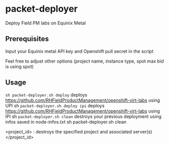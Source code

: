 # packet-deployer

Deploy Field PM labs on Equinix Metal

## Prerequisites

Input your Equinix metal API key and Openshift pull secret in the script

Feel free to adjust other options (project name, instance type, spot max bid is using spot)

## Usage

`sh packet-deployer.sh deploy` deploys <https://github.com/RHFieldProductManagement/openshift-virt-labs> using UPI sh `packet-deployer.sh deploy ipi` deploys <https://github.com/RHFieldProductManagement/openshift-virt-labs> using IPI sh `packet-deployer.sh clean` destroys your previous deployment using infos saved in node-infos.txt sh packet-deployer.sh clean

<project_id> : destroys the specified project and associated server(s)</project_id>
